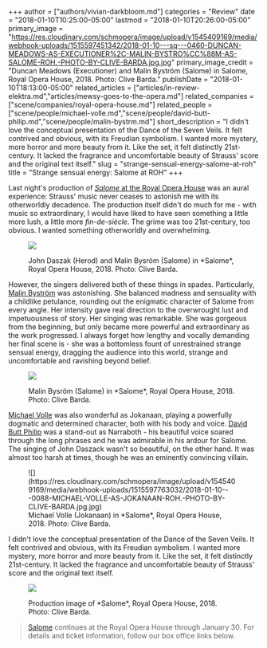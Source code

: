 +++
author = ["authors/vivian-darkbloom.md"]
categories = "Review"
date = "2018-01-10T10:25:00-05:00"
lastmod = "2018-01-10T20:26:00-05:00"
primary_image = "https://res.cloudinary.com/schmopera/image/upload/v1545409169/media/webhook-uploads/1515597451342/2018-01-10---sq---0460-DUNCAN-MEADOWS-AS-EXECUTIONER%2C-MALIN-BYSTRO%CC%88M-AS-SALOME-ROH.-PHOTO-BY-CLIVE-BARDA.jpg.jpg"
primary_image_credit = "Duncan Meadows (Executioner) and Malin Byström (Salome) in Salome, Royal Opera House, 2018. Photo: Clive Barda."
publishDate = "2018-01-10T18:13:00-05:00"
related_articles = ["articles/in-review-elektra.md","articles/mewsy-goes-to-the-opera.md"]
related_companies = ["scene/companies/royal-opera-house.md"]
related_people = ["scene/people/michael-volle.md","scene/people/david-butt-philip.md","scene/people/malin-bystrm.md"]
short_description = "I didn&#039;t love the conceptual presentation of the Dance of the Seven Veils. It felt contrived and obvious, with its Freudian symbolism. I wanted more mystery, more horror and more beauty from it. Like the set, it felt distinctly 21st-century. It lacked the fragrance and uncomfortable beauty of Strauss&#039; score and the original text itself."
slug = "strange-sensual-energy-salome-at-roh"
title = "Strange sensual energy: Salome at ROH"
+++

Last night's production of [*Salome* at the Royal Opera House](http://www.roh.org.uk/productions/salome-by-david-mcvicar) was an aural experience: Strauss' music never ceases to astonish me with its otherworldly decadence. The production itself didn't do much for me - with music so extraordinary, I would have liked to have seen something a little more lush, a little more *fin-de-siécle*. The grime was too 21st-century, too obvious. I wanted something otherworldly and overwhelming. 

<figure data-type="image">

![](https://res.cloudinary.com/schmopera/image/upload/v1545409169/media/webhook-uploads/1515597484272/2018-01-10---0390-JOHN-DASZAK-AS-HEROD%2C-MALIN-BYSTRO%CC%88M-AS-SALOME-ROH.-PHOTO-BY-CLIVE-BARDA.jpg.jpg)
<figcaption>John Daszak (Herod) and Malin Bysröm (Salome) in *Salome*, Royal Opera House, 2018. Photo: Clive Barda.</figcaption>
</figure>

However, the singers delivered both of these things in spades. Particularly, [Malin Byström](/scene/people/malin-bystrom/) was astonishing. She balanced madness and sensuality with a childlike petulance, rounding out the enigmatic character of Salome from every angle. Her intensity gave real direction to the overwrought lust and impetuousness of story. Her singing was remarkable. She was gorgeous from the beginning, but only became more powerful and extraordinary as the work progressed. I always forget how lengthy and vocally demanding her final scene is - she was a bottomless fount of unrestrained strange sensual energy, dragging the audience into this world, strange and uncomfortable and ravishing beyond belief.

<figure data-type="image">

![](https://res.cloudinary.com/schmopera/image/upload/v1545409169/media/webhook-uploads/1515597494391/2018-01-10---0307-MALIN-BYSTRO%CC%88M-AS-SALOME-ROH.-PHOTO-BY-CLIVE-BARDA.jpg.jpg)
<figcaption>Malin Bysröm (Salome) in *Salome*, Royal Opera House, 2018. Photo: Clive Barda.</figcaption>
</figure>

[Michael Volle](/scene/people/michael-volle/) was also wonderful as Jokanaan, playing a powerfully dogmatic and determined character, both with his body and voice. [David Butt Philip](/scene/people/david-butt-philip/) was a stand-out as Narraboth - his beautiful voice soared through the long phrases and he was admirable in his ardour for Salome. The singing of John Daszack wasn't so beautiful, on the other hand. It was almost too harsh at times, though he was an eminently convincing villain. 

<figure data-type="image">![](https://res.cloudinary.com/schmopera/image/upload/v1545409169/media/webhook-uploads/1515597763032/2018-01-10---0088-MICHAEL-VOLLE-AS-JOKANAAN-ROH.-PHOTO-BY-CLIVE-BARDA.jpg.jpg)
<figcaption>Michael Volle (Jokanaan) in *Salome*, Royal Opera House, 2018. Photo: Clive Barda.</figcaption>
</figure>

I didn't love the conceptual presentation of the Dance of the Seven Veils. It felt contrived and obvious, with its Freudian symbolism. I wanted more mystery, more horror and more beauty from it. Like the set, it felt distinctly 21st-century. It lacked the fragrance and uncomfortable beauty of Strauss' score and the original text itself.

<figure data-type="image">

![](https://res.cloudinary.com/schmopera/image/upload/v1545409169/media/webhook-uploads/1515597637081/2018-01-10---0247-SALOME-PRODUCTION-IMAGE-ROH.-PHOTO-BY-CLIVE-BARDA.jpg.jpg)
<figcaption>Production image of *Salome*, Royal Opera House, 2018. Photo: Clive Barda.</figcaption>
</figure>

>[Salome](http://www.roh.org.uk/productions/salome-by-david-mcvicar) continues at the Royal Opera House through January 30. For details and ticket information, follow our box office links below.
